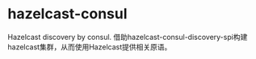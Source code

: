 # hazelcast-consul
Hazelcast discovery by consul.
借助hazelcast-consul-discovery-spi构建hazelcast集群，从而使用Hazelcast提供相关原语。
